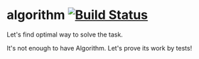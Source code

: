 # algorithm    [![Build Status](https://travis-ci.org/vgerasev/algorithm-java.svg?branch=master)](https://travis-ci.org/vgerasev/algorithm-java)
Let's find optimal way to solve the task.

It's not enough to have Algorithm. Let's prove its work by tests! 
